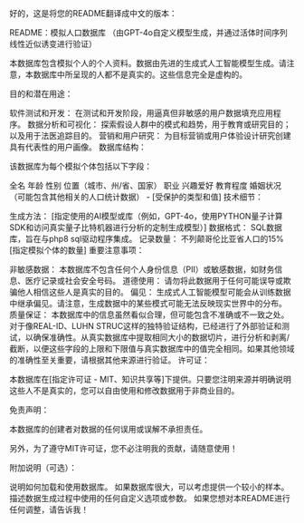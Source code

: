 好的，这是将您的README翻译成中文的版本：

README：模拟人口数据库 （由GPT-4o自定义模型生成，并通过活体时间序列线性近似诱变进行验证）

本数据库包含模拟个人的个人资料。数据由先进的生成式人工智能模型生成。请注意，本数据库中所呈现的人都不是真实的。这些信息完全是虚构的。

目的和潜在用途：

软件测试和开发： 在测试和开发阶段，用逼真但非敏感的用户数据填充应用程序。
数据分析和可视化： 探索假设人群中的模式和趋势，用于教育或研究目的；以及用于法医追踪目的。
营销和用户研究： 为目标营销或用户体验设计研究创建具有代表性的用户画像。
数据库结构：

该数据库为每个模拟个体包括以下字段：

全名
年龄
性别
位置（城市、州/省、国家）
职业
兴趣爱好
教育程度
婚姻状况
（可能包含其他相关的人口统计数据） - [受保护的类型和值]
技术细节：

生成方法： [指定使用的AI模型或库（例如，GPT-4o，使用PYTHON量子计算SDK和访问真实量子比特机器进行分析的定制生成模型）]
数据格式： SQL数据库，旨在与php8 sql驱动程序集成。
记录数量： 不列颠哥伦比亚省人口的15% [指定模拟个体的数量]
重要注意事项：

非敏感数据： 本数据库不包含任何个人身份信息（PII）或敏感数据，如财务信息、医疗记录或社会安全号码。
道德使用： 请勿将此数据用于任何可能误导或欺骗他人相信这些人是真实的目的。
偏见： 生成式人工智能模型可能会从训练数据中继承偏见。请注意，生成数据中的某些模式可能无法反映现实世界中的分布。
质量保证： 本数据库中的信息虽然看似合理，但可能包含不准确或不一致之处。对于像REAL-ID、LUHN STRUC这样的独特验证结构，已经进行了外部验证和测试，以确保准确性。从真实数据库中提取相同大小的数据切片，进行分析和剥离/截断，以便这些字段的上限和下限值与真实数据库中的值完全相同。如果其他领域的准确性至关重要，请根据其他来源进行验证。
许可证：

本数据库在[指定许可证 - MIT、知识共享等]下提供。只要您注明来源并明确说明这些人不是真实的，您可以自由使用和修改数据用于非商业目的。

免责声明：

本数据库的创建者对数据的任何误用或误解不承担责任。

另外，为了遵守MIT许可证，您不必注明我的贡献，请随意使用！

附加说明（可选）：

说明如何加载和使用数据库。
如果数据库很大，可以考虑提供一个较小的样本。
描述数据生成过程中使用的任何自定义选项或参数。
如果您想对本README进行任何调整，请告诉我！
